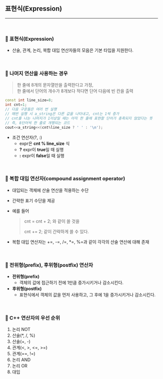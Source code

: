 ## 표현식(Expression)

***

<br>

### :pushpin: 표현식(Expression)

- 산술, 관계, 논리, 복합 대입 연산자들의 모음은 기본 타입을 지원한다.

<br>

### :pushpin: 나머지 연산을 사용하는 경우

> 한 줄에 8개의 문자열만을 출력한다고 가정, <br>한 줄에서 단어의 개수가 8개보다 적다면 단어 다음에 빈 칸을 출력

```c++
const int line_size=8;
int cnt=1;
// 다음 구문들은 여러 번 실행
// 매번 실행 시 a_string은 다른 값을 나타내고, cnt는 1씩 증가
// cnt를 나눈 나머지가 1이상일 때는 아직 한 줄에 표현할 단어가 충족되지 않았다는 뜻
// 즉, 8단어씩 한 줄로 개행되는 코드
cout<<a_string<<(cnt%line_size ? ' ' : '\n');
```

- 조건 연산자(?, :)
  - expr은 **cnt % line_size** 식
  - **?** expr이 **true**일 때 실행
  - **:** expr이 **false**일 때 실행

<br>

### :pushpin: 복합 대입 연산자(compound assignment operator)

- 대입되는 객체에 산술 연산을 적용하는 수단

- 간략한 표기 수단을 제공

- 예를 들어

  > cnt = cnt + 2; 와 같이 쓸 것을
  >
  > cnt += 2; 같이 간략하게 쓸 수 있다.

- 복합 대입 연산자는 +=, -=, /=, *=, %=과 같이 각각의 산술 연산에 대해 존재

<br>

### :pushpin: 전위형(prefix), 후위형(postfix) 연산자

- **전위형(prefix)**
  - 객체의 값에 접근하기 전에 1만큼 증가시키거나 감소시킨다.
- **후위형(postfix)**
  - 표현식에서 객체의 값을 먼저 사용하고, 그 후에 1을 증가시키거나 감소시킨다.

<br>

### :pushpin: C++ 연산자의 우선 순위

1. 논리 NOT
2. 산술(*, /, %)
3. 산술(+, -)
4. 관계(<, >, <=, >=)
5. 관계(==, !=)
6. 논리 AND
7. 논리 OR
8. 대입